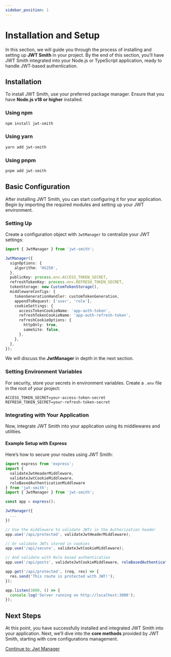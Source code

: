 ```yaml
---
sidebar_position: 1
---
```


# Installation and Setup

In this section, we will guide you through the process of installing and setting up **JWT Smith** in your project. By the end of this section, you’ll have JWT Smith integrated into your Node.js or TypeScript application, ready to handle JWT-based authentication.

## Installation
To install JWT Smith, use your preferred package manager. Ensure that you have **Node.js v18 or higher** installed.

### Using npm
```bash
npm install jwt-smith
```

### Using yarn
```bash
yarn add jwt-smith
```

### Using pnpm
```bash
pnpm add jwt-smith
```

## Basic Configuration
After installing JWT Smith, you can start configuring it for your application. Begin by importing the required modules and setting up your JWT environment.

### Setting Up
Create a configuration object with `JwtManager` to centralize your JWT settings:

```typescript
import { JwtManager } from 'jwt-smith';

JwtManager({
  signOptions: {
    algorithm: 'HS256',
  },
  publicKey: process.env.ACCESS_TOKEN_SECRET,
  refreshTokenKey: process.env.REFRESH_TOKEN_SECRET,
  tokenStorage: new CustomTokenStorage(),
  middlewareConfigs: {
    tokenGenerationHandler: customTokenGeneration,
    appendToRequest: ['user', 'role'],
    cookieSettings: {
      accessTokenCookieName: 'app-auth-token',
      refreshTokenCookieName: 'app-auth-refresh-token',
      refreshCookieOptions: {
        httpOnly: true,
        sameSite: false,
      },
    },
  },
});
```
We will discuss the **JwtManager** in depth in the next section.

### Setting Environment Variables
For security, store your secrets in environment variables. Create a `.env` file in the root of your project:

```
ACCESS_TOKEN_SECRET=your-access-token-secret
REFRESH_TOKEN_SECRET=your-refresh-token-secret
```

### Integrating with Your Application
Now, integrate JWT Smith into your application using its middlewares and utilities.

#### Example Setup with Express
Here’s how to secure your routes using JWT Smith:

```typescript
import express from 'express';
import { 
  validateJwtHeaderMiddleware, 
  validateJwtCookieMiddleware, 
  roleBasedAuthenticationMiddleware 
} from 'jwt-smith';
import { JwtManager } from 'jwt-smith';

const app = express();

JwtManager({
  ...
})

// Use the middleware to validate JWTs in the Authorization header
app.use('/api/protected', validateJwtHeaderMiddleware);

// Or validate JWTs stored in cookies
app.use('/api/secure', validateJwtCookieMiddleware);

// And validate with Role based authentication
app.use('/api/posts', validateJwtCookieMiddleware, roleBasedAuthenticationMiddleware('posts:read'));

app.get('/api/protected', (req, res) => {
  res.send('This route is protected with JWT!');
});

app.listen(3000, () => {
  console.log('Server running on http://localhost:3000');
});
```

## Next Steps
At this point, you have successfully installed and integrated JWT Smith into your application. Next, we’ll dive into the **core methods** provided by JWT Smith, starting with core configurations management.

[Continue to: Jwt Manager](jwt-manager.md)

